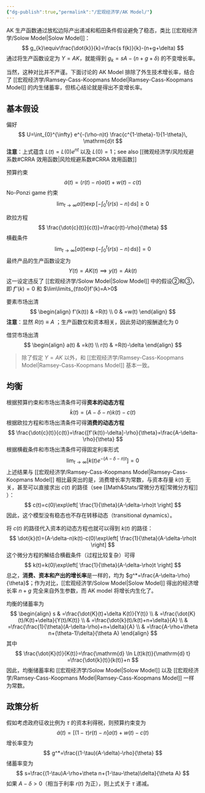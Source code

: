 ```yaml
---
{"dg-publish":true,"permalink":"/宏观经济学/AK Model/"}
---
```



AK 生产函数通过放松边际产出递减和稻田条件假设避免了稳态，类比 [[宏观经济学/Solow Model\|Solow Model]]：
$$
g_{k}\equiv\frac{\dot{k}}{k}=\frac{s f(k)}{k}-(n+g+\delta)
$$
通过将生产函数设定为 $Y=AK$，就能得到 $g_{k}=sA-(n+g+\delta)$ 的不变增长率。

当然，这种对比并不严谨。下面讨论的 AK Model 排除了外生技术增长率，结合了 [[宏观经济学/Ramsey-Cass-Koopmans Model\|Ramsey-Cass-Koopmans Model]] 的内生储蓄率，但核心结论就是得出不变增长率。

## 基本假设

偏好
$$
U=\int_{0}^{\infty} e^{-(\rho-n)t} \frac{c^{1-\theta}-1}{1-\theta}\, \mathrm{d}t
$$
**注意**：上式蕴含 $L(t)=L(0)e^{nt}$ 以及 $L(0)=1$；see also [[微观经济学/风险规避系数#CRRA 效用函数\|风险规避系数#CRRA 效用函数]]

预算约束
$$
\dot{a}(t)=(r(t)-n)a(t)+w(t)-c(t)
$$
No-Ponzi game 约束
$$
\lim_{t\to \infty}a(t)\exp\left[ -\int_{0}^{t} (r(s)-n) \, \mathrm{d}s  \right]\geq 0
$$

欧拉方程
$$
\frac{\dot{c}(t)}{c(t)}=\frac{r(t)-\rho}{\theta}
$$
横截条件
$$
\lim_{t\to \infty}\left[ a(t)\exp\left( -\int_{0}^{t} (r(s)-n) \, \mathrm{d}s  \right) \right]=0
$$
最终产品的生产函数设定为
$$
Y(t)=AK(t)\implies y(t)=Ak(t)
$$
这一设定违反了 [[宏观经济学/Solow Model\|Solow Model]] 中的假设②和③，即 $f''(k)=0$ 和 $\lim\limits_{t\to0}f'(k)=A>0$

要素市场出清
$$
\begin{align}
f'(k(t)) & =R(t) \\
0 & =w(t)
\end{align}
$$
**注意**：显然 $R(t)\equiv A$ ；生产函数仅和资本相关，因此劳动的报酬退化为 0

借贷市场出清
$$
\begin{align}
a(t) & =k(t) \\
r(t) & =R(t)-\delta
\end{align}
$$

> 除了假定 $Y=AK$ 以外，和 [[宏观经济学/Ramsey-Cass-Koopmans Model\|Ramsey-Cass-Koopmans Model]] 基本一致。

## 均衡

根据预算约束和市场出清条件可得**资本的动态方程**
$$
\dot{k}(t)=(A-\delta-n)k(t)-c(t)
$$
根据欧拉方程和市场出清条件可得**消费的动态方程**
$$
\frac{\dot{c}(t)}{c(t)}=\frac{[f'(k(t))-\delta]-\rho}{\theta}=\frac{A-\delta-\rho}{\theta}
$$
根据横截条件和市场出清条件可得固定利率形式
$$
\lim_{t\to \infty}\left[ k(t)e^{-(A-\delta-n)t} \right]=0
$$
上述结果与 [[宏观经济学/Ramsey-Cass-Koopmans Model\|Ramsey-Cass-Koopmans Model]] 相比最突出的是，消费增长率为常数，与资本存量 $k(t)$ 无关，甚至可以直接求出 $c(t)$ 的路径（see [[Math&Stats/常微分方程\|常微分方程]] ）：
$$
c(t)=c(0)\exp\left[ \frac{1}{\theta}(A-\delta-\rho)t \right]
$$
因此，这个模型没有稳态也不存在转移动态（transitional dynamics）。

将 $c(t)$ 的路径代入资本的动态方程也就可以得到 $k(t)$ 的路径：
$$
\dot{k}(t)=(A-\delta-n)k(t)-c(0)\exp\left[ \frac{1}{\theta}(A-\delta-\rho)t \right]
$$
这个微分方程的解结合横截条件（过程比较复杂）可得
$$
k(t)=k(0)\exp\left[ \frac{1}{\theta}(A-\delta-\rho)t \right]
$$
总之，**消费、资本和产出的增长率**是一样的，均为 $g^*=\frac{A-\delta-\rho}{\theta}$；作为对比，[[宏观经济学/Solow Model\|Solow Model]] 得出的经济增长率 $n+g$ 完全来自外生参数，而 AK model 将增长内生化了。

均衡的储蓄率为
$$
\begin{align}
s & =\frac{\dot{K}(t)+\delta K(t)}{Y(t)} \\
 & =\frac{\dot{K}(t)/K(t)+\delta}{Y(t)/K(t)} \\
 & =\frac{\dot{k}(t)/k(t)+n+\delta}{A} \\
 & =\frac{\frac{1}{\theta}(A-\delta-\rho)+n+\delta}{A} \\
 & =\frac{A-\rho+\theta n+(\theta-1)\delta}{\theta A}
\end{align}
$$
其中
$$
\frac{\dot{K}(t)}{K(t)}=\frac{\mathrm{d} \ln L(t)k(t)}{\mathrm{d} t} =\frac{\dot{k}(t)}{k(t)}+n
$$
因此，均衡储蓄率和 [[宏观经济学/Solow Model\|Solow Model]] 以及 [[宏观经济学/Ramsey-Cass-Koopmans Model\|Ramsey-Cass-Koopmans Model]] 一样为常数。

## 政策分析

假如考虑政府征收比例为 $\tau$ 的资本利得税，则预算约束变为
$$
\dot{a}(t)=[(1-\tau)r(t)-n]a(t)+w(t)-c(t)
$$增长率变为
$$
g^*=\frac{(1-\tau)(A-\delta)-\rho}{\theta}
$$
储蓄率变为
$$
s=\frac{(1-\tau)A-\rho+\theta n+(1-\tau-\theta)\delta}{\theta A}
$$ 如果 $A-\delta>0$（相当于利率 $r(t)$ 为正），则上式关于 $\tau$ 递减。